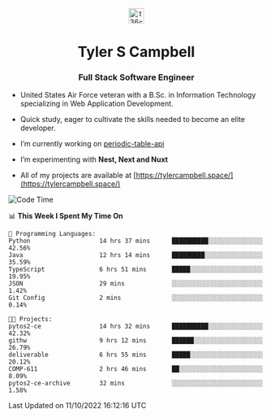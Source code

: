 <p align="center">
<a href="https://www.linkedin.com/in/t36campbell" target="blank"><img align="center" src="https://ik.imagekit.io/t36campbell/Portfolio/linkedin.png.original_m8bbGgPh6.png" alt="t36campbell" height="30" width="30" /></a>
</p>
<h1 align="center">Tyler S Campbell</h1>
<h3 align="center">Full Stack Software Engineer</h3>

* United States Air Force veteran with a B.Sc. in Information Technology specializing in Web Application Development. 

* Quick study, eager to cultivate the skills needed to become an elite developer.

* I’m currently working on [periodic-table-api](https://github.com/t36campbell/periodic-table-api)

* I’m experimenting with **Nest, Next and Nuxt**

* All of my projects are available at [https://tylercampbell.space/](https://tylercampbell.space/)

<!--START_SECTION:waka-->
![Code Time](http://img.shields.io/badge/Code%20Time-1%2C876%20hrs%2057%20mins-blue)

📊 **This Week I Spent My Time On** 

```text
💬 Programming Languages: 
Python                   14 hrs 37 mins      ██████████░░░░░░░░░░░░░░░   42.56% 
Java                     12 hrs 14 mins      █████████░░░░░░░░░░░░░░░░   35.59% 
TypeScript               6 hrs 51 mins       █████░░░░░░░░░░░░░░░░░░░░   19.95% 
JSON                     29 mins             ░░░░░░░░░░░░░░░░░░░░░░░░░   1.42% 
Git Config               2 mins              ░░░░░░░░░░░░░░░░░░░░░░░░░   0.14%

🐱‍💻 Projects: 
pytos2-ce                14 hrs 32 mins      ██████████░░░░░░░░░░░░░░░   42.32% 
githw                    9 hrs 12 mins       ██████░░░░░░░░░░░░░░░░░░░   26.79% 
deliverable              6 hrs 55 mins       █████░░░░░░░░░░░░░░░░░░░░   20.12% 
COMP-611                 2 hrs 46 mins       ██░░░░░░░░░░░░░░░░░░░░░░░   8.09% 
pytos2-ce-archive        32 mins             ░░░░░░░░░░░░░░░░░░░░░░░░░   1.58%

```


 Last Updated on 11/10/2022 16:12:16 UTC
<!--END_SECTION:waka-->

